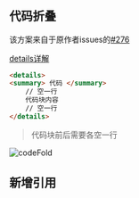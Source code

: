 # 

## 代码折叠
该方案来自于原作者issues的[#276](https://github.com/BNDong/Cnblogs-Theme-SimpleMemory/issues/276)

[details详解](https://developer.mozilla.org/zh-CN/docs/Web/HTML/Element/details)

```html
<details>
<summary> 代码 </summary>
    // 空一行
    代码块内容
    // 空一行
</details>
```
> 代码块前后需要各空一行

![codeFold](https://cdn.jsdelivr.net/gh/wangyang0210/pic@ed8fa31afcfb0fef1d226f29ae0952/imgs/codeFold.gif)


## 新增引用


